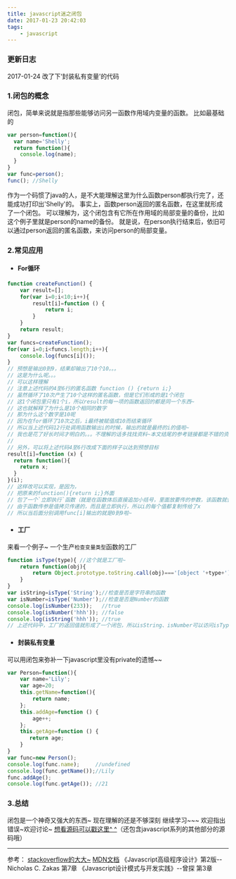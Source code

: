 ```yaml
---
title: javascript迷之闭包
date: 2017-01-23 20:42:03
tags:
    - javascript
---
```

### 更新日志
2017-01-24 改了下‘封装私有变量’的代码
### 1.闭包的概念
闭包，简单来说就是指那些能够访问另一函数作用域内变量的函数。
比如最基础的
```javascript
var person=function(){
  var name='Shelly';
  return function(){
    console.log(name);
  }
}
var func=person();
func(); //Shelly
```
<!-- more -->
作为一个码惯了java的人，是不大能理解这里为什么函数person都执行完了，还能成功打印出'Shelly'的。
事实上，函数person返回的匿名函数，在这里就形成了一个闭包。
可以理解为，这个闭包含有它所在作用域的局部变量的备份，比如这个例子里就是person的name的备份。
就是说，在person执行结束后，依旧可以通过person返回的匿名函数，来访问person的局部变量。
### 2.常见应用
- #### For循环
```javascript
function createFunction() {
    var result=[];
    for(var i=0;i<10;i++){
        result[i]=function () {
            return i;
        }
    }
    return result;
}
var funcs=createFunction();
for(var i=0;i<funcs.length;i++){
    console.log(funcs[i]());
}
// 预想是输出0到9，结果却输出了10个10。。。
// 这是为什么呢。。。
// 可以这样理解
// 注意上述代码的4至6行的匿名函数 function () {return i;}
// 虽然循环了10次产生了10个这样的匿名函数，但是它们形成的是1个闭包
// 这1个闭包里只有1个i，所以result的每一项的函数返回的都是同一个东西~
// 这也就解释了为什么是10个相同的数字
// 那为什么这个数字是10呢
// 因为在for循环了10次之后，i最终被赋值成10而结束循环
// 所以当上述代码12行处调用函数输出i的时候，输出的就是最终的i的值啦~
// 我也是花了好长时间才明白的。。。不理解的话多找找资料~本文结尾的参考链接都是不错的资料~说不定哪句话就点醒你了呢^ ^
//
// 另外，可以将上述代码4至6行改成下面的样子以达到预想目标
result[i]=function (x) {
  return function(){
    return x;
  }
}(i);
// 这样改可以实现，是因为，
// 把原来的function(){return i;}外面
// 包了一个`立即执行`函数（就是在函数体后直接追加小括号，里面放要传的参数，该函数就会被立即执行）
// 由于函数传参是值拷贝传递的，而且是立即执行，所以i的每个值都复制传给了x
// 所以当后面分别调用func[i]输出的就是0到9啦~
```
- #### 工厂
来看一个例子~
一个生产`检查变量类型`函数的工厂
```javascript
function isType(type){ //这个就是工厂啦~
    return function(obj){
        return Object.prototype.toString.call(obj)==='[object '+type+']';
    }
}
var isString=isType('String');//检查是否是字符串的函数
var isNumber=isType('Number');//检查是否是Number的函数
console.log(isNumber(233));   //true
console.log(isNumber('hhh')); //false
console.log(isString('hhh')); //true
// 上述代码中，工厂的返回值就形成了一个闭包，所以isString、isNumber可以访问isType的局部变量type
```
- #### 封装私有变量
可以用闭包来弥补一下javascript里没有private的遗憾~~
```javascript
var Person=function(){
    var name='Lily';
    var age=20;
    this.getName=function(){
        return name;
    };
    this.addAge=function () {
        age++;
    };
    this.getAge=function () {
       return age;
    }
}
var func=new Person();
console.log(func.name);     //undefined
console.log(func.getName());//Lily
func.addAge();
console.log(func.getAge()); //21
```
### 3.总结
闭包是一个神奇又强大的东西~
现在理解的还是不够深刻
继续学习~~~
欢迎指出错误~欢迎讨论~
[想看源码可以戳这里^ ^](https://github.com/disinuo/Demo_for_learningJS)（还包含javascript系列的其他部分的源码哦）
**********
参考：
 [stackoverflow的大大~](http://stackoverflow.com/questions/111102/how-do-javascript-closures-work)
 [MDN文档](https://developer.mozilla.org/cn/docs/Web/JavaScript/Closures)
《Javascript高级程序设计》第2版--Nicholas C. Zakas 第7章
《Javascript设计模式与开发实践》--曾探  第3章
